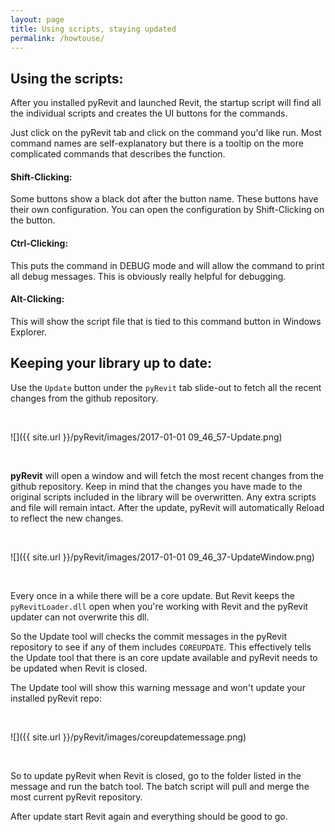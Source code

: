 ```yaml
---
layout: page
title: Using scripts, staying updated
permalink: /howtouse/
---
```


## Using the scripts:
After you installed pyRevit and launched Revit, the startup script will find all the individual scripts and creates the UI buttons for the commands.

Just click on the pyRevit tab and click on the command you'd like run. Most command names are self-explanatory but there is a tooltip on the more complicated commands that describes the function.

#### Shift-Clicking:
Some buttons show a black dot after the button name. These buttons have their own configuration. You can open the configuration by Shift-Clicking on the button.

#### Ctrl-Clicking:
This puts the command in DEBUG mode and will allow the command to print all debug messages. This is obviously really helpful for debugging.

#### Alt-Clicking:
This will show the script file that is tied to this command button in Windows Explorer.

## Keeping your library up to date:
Use the `Update` button under the `pyRevit` tab slide-out to fetch all the recent changes from the github repository.

&nbsp;

![]({{ site.url }}/pyRevit/images/2017-01-01 09_46_57-Update.png)

&nbsp;

**pyRevit** will open a window and will fetch the most recent changes from the github repository. Keep in mind that the changes you have made to the original scripts included in the library will be overwritten. Any extra scripts and file will remain intact. After the update, pyRevit will automatically Reload to reflect the new changes.

&nbsp;

![]({{ site.url }}/pyRevit/images/2017-01-01 09_46_37-UpdateWindow.png)

&nbsp;

Every once in a while there will be a core update. But Revit keeps the `pyRevitLoader.dll` open when you're working with Revit and the pyRevit updater can not overwrite this dll. 

So the Update tool will checks the commit messages in the pyRevit repository to see if any of them includes `COREUPDATE`. This effectively tells the Update tool that there is an core update available and pyRevit needs to be updated when Revit is closed.

The Update tool will show this warning message and won't update your installed pyRevit repo:

&nbsp;

![]({{ site.url }}/pyRevit/images/coreupdatemessage.png)

&nbsp;

So to update pyRevit when Revit is closed, go to the folder listed in the message and run the batch tool. The batch script will pull and merge the most current pyRevit repository.

After update start Revit again and everything should be good to go.